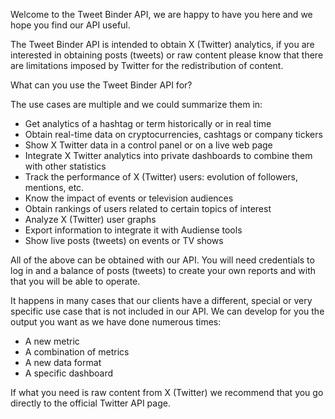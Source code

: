 Welcome to the Tweet Binder API, we are happy to have you here and we hope you find our API useful.

The Tweet Binder API is intended to obtain X (Twitter) analytics, if you are interested in obtaining posts (tweets) or raw content please know that there are limitations imposed by Twitter for the redistribution of content.

What can you use the Tweet Binder API for?

The use cases are multiple and we could summarize them in:

- Get analytics of a hashtag or term historically or in real time
- Obtain real-time data on cryptocurrencies, cashtags or company tickers
- Show X Twitter data in a control panel or on a live web page
- Integrate X Twitter analytics into private dashboards to combine them with other statistics
- Track the performance of X (Twitter) users: evolution of followers, mentions, etc.
- Know the impact of events or television audiences
- Obtain rankings of users related to certain topics of interest
- Analyze X (Twitter) user graphs
- Export information to integrate it with Audiense tools
- Show live posts (tweets) on events or TV shows

All of the above can be obtained with our API. You will need credentials to log in and a balance of posts (tweets) to create your own reports and with that you will be able to operate.

It happens in many cases that our clients have a different, special or very specific use case that is not included in our API. We can develop for you the output you want as we have done numerous times:

- A new metric
- A combination of metrics
- A new data format
- A specific dashboard

If what you need is raw content from X (Twitter) we recommend that you go directly to the official Twitter API page.
